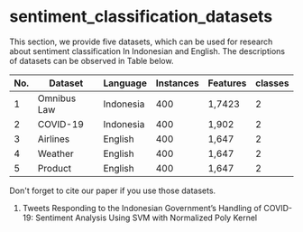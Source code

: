 # sentiment_classification_datasets
This section, we provide five datasets, which can be used for research about sentiment classification In Indonesian and English. The descriptions of datasets can be observed in Table below.

No. |Dataset | Language| Instances | Features | classes 
--- | --- | --- | --- | --- |---
1 | Omnibus Law | Indonesia | 400 | 1,7423 | 2 
2 | COVID-19 | Indonesia | 400 | 1,902| 2 
3 | Airlines | English | 400 | 1,647| 2 
4 | Weather | English | 400 | 1,647| 2 
5 | Product | English | 400 | 1,647| 2 

Don't forget to cite our paper if you use those datasets.

1. Tweets Responding to the Indonesian Government’s Handling of COVID-19: Sentiment Analysis Using SVM with Normalized Poly Kernel
